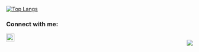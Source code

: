 <!-- [![Wasabeef's github stats](https://github-readme-stats.wasabeef.vercel.app/api?username=aminsoheyli&show_icons=true&line_height=21&show_icons=true&theme=vue)](https://github.com/anuraghazra/github-readme-stats) -->
[![Top Langs](https://github-readme-stats.vercel.app/api/top-langs/?username=aminsoheyli&show_icons=true&layout=compact&theme=vue)](https://github.com/anuraghazra/github-readme-stats)
<br />

### Connect with me:

[<img align="left" alt="vibhorchaudhary | LinkedIn" width="22px" src="https://cdn.jsdelivr.net/npm/simple-icons@v3/icons/linkedin.svg" />][linkedin]

<br />



<img src="https://komarev.com/ghpvc/?username=aminsoheyli&color=blue&style=flat-square" align="right" />


[linkedin]: https://www.linkedin.com/in/aminsoheyli/

